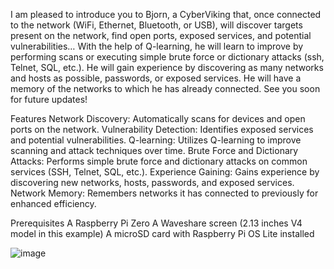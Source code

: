 
I am pleased to introduce you to Bjorn, a CyberViking that, once connected to the network (WiFi, Ethernet, Bluetooth, or USB), will discover targets present on the network, find open ports, exposed services, and potential vulnerabilities…
With the help of Q-learning, he will learn to improve by performing scans or executing simple brute force or dictionary attacks (ssh, Telnet, SQL, etc.).
He will gain experience by discovering as many networks and hosts as possible, passwords, or exposed services.
He will have a memory of the networks to which he has already connected.
See you soon for future updates!


Features
Network Discovery: Automatically scans for devices and open ports on the network.
Vulnerability Detection: Identifies exposed services and potential vulnerabilities.
Q-learning: Utilizes Q-learning to improve scanning and attack techniques over time.
Brute Force and Dictionary Attacks: Performs simple brute force and dictionary attacks on common services (SSH, Telnet, SQL, etc.).
Experience Gaining: Gains experience by discovering new networks, hosts, passwords, and exposed services.
Network Memory: Remembers networks it has connected to previously for enhanced efficiency.


Prerequisites
A Raspberry Pi Zero
A Waveshare screen (2.13 inches V4 model in this example)
A microSD card with Raspberry Pi OS Lite installed

![image](https://github.com/infinition/Bjorn/assets/37984399/cd6e8b22-4f2f-4ee3-9957-2536f076aed5)
